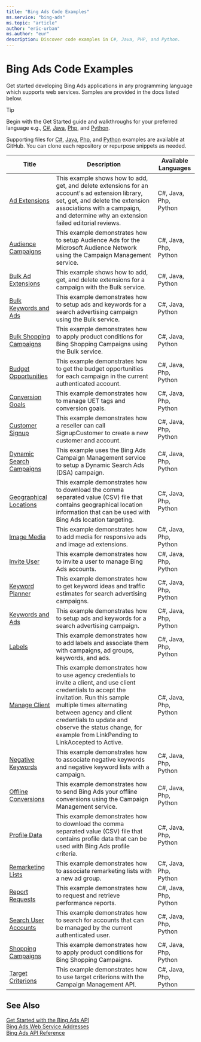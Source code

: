```yaml
---
title: "Bing Ads Code Examples"
ms.service: "bing-ads"
ms.topic: "article"
author: "eric-urban"
ms.author: "eur"
description: Discover code examples in C#, Java, PHP, and Python.
---
```

# Bing Ads Code Examples
Get started developing Bing Ads applications in any programming language which supports web services. Samples are provided in the docs listed below. 

> [!TIP]
> Begin with the Get Started guide and walkthroughs for your preferred language e.g., [C#](get-started-csharp.md), [Java](get-started-java.md), [Php](get-started-php.md), and [Python](get-started-python.md). 
>
> Supporting files for [C#](https://github.com/BingAds/BingAds-dotNet-SDK/tree/master/examples/BingAdsExamples), [Java](https://github.com/BingAds/BingAds-Java-SDK/tree/master/examples/BingAdsDesktopApp), [Php](https://github.com/BingAds/BingAds-PHP-SDK/tree/master/samples), and [Python](https://github.com/BingAds/BingAds-Python-SDK/tree/master/examples/BingAdsPythonConsoleExamples) examples are available at GitHub. You can clone each repository or repurpose snippets as needed.

|Title|Description|Available Languages|
|-----|-----|-----|
|[Ad Extensions](./code-example-ad-extensions.md)|This example shows how to add, get, and delete extensions for an account's ad extension library, set, get, and delete the extension associations with a campaign, and determine why an extension failed editorial reviews.|C#, Java, Php, Python|
|[Audience Campaigns](./code-example-audience-campaigns.md)|This example demonstrates how to setup Audience Ads for the Microsoft Audience Network using the Campaign Management service.|C#, Java, Php, Python|
|[Bulk Ad Extensions](./code-example-bulk-ad-extensions.md)|This example shows how to add, get, and delete extensions for a campaign with the Bulk service.|C#, Java, Python|
|[Bulk Keywords and Ads](./code-example-bulk-keywords-ads.md)|This example demonstrates how to setup ads and keywords for a search advertising campaign using the Bulk service.|C#, Java, Python|
|[Bulk Shopping Campaigns](./code-example-bulk-shopping-campaigns.md)|This example demonstrates how to apply product conditions for Bing Shopping Campaigns using the Bulk service.|C#, Java, Python|
|[Budget Opportunities](./code-example-budget-opportunities.md)|This example demonstrates how to get the budget opportunities for each campaign in the current authenticated account.|C#, Java, Php, Python|
|[Conversion Goals](./code-example-conversion-goals.md)|This example demonstrates how to manage UET tags and conversion goals.|C#, Java, Php, Python|
|[Customer Signup](./code-example-customer-signup.md)|This example demonstrates how a reseller can call SignupCustomer to create a new customer and account.|C#, Java, Php, Python|
|[Dynamic Search Campaigns](./code-example-dynamic-search-campaigns.md)|This example uses the Bing Ads Campaign Management service to setup a Dynamic Search Ads (DSA) campaign.|C#, Java, Php, Python|
|[Geographical Locations](./code-example-geographical-locations.md)|This example demonstrates how to download the comma separated value (CSV) file that contains geographical location information that can be used with Bing Ads location targeting.|C#, Java, Php, Python|
|[Image Media](./code-example-image-media.md)|This example demonstrates how to add media for responsive ads and image ad extensions.|C#, Java, Php, Python|
|[Invite User](./code-example-invite-user.md)|This example demonstrates how to invite a user to manage Bing Ads accounts.|C#, Java, Php, Python|
|[Keyword Planner](./code-example-keyword-planner.md)|This example demonstrates how to get keyword ideas and traffic estimates for search advertising campaigns.|C#, Java, Php, Python|
|[Keywords and Ads](./code-example-keywords-ads.md)|This example demonstrates how to setup ads and keywords for a search advertising campaign.|C#, Java, Php, Python|
|[Labels](./code-example-labels.md)|This example demonstrates how to add labels and associate them with campaigns, ad groups, keywords, and ads.|C#, Java, Php, Python|
|[Manage Client](./code-example-manage-client.md)|This example demonstrates how to use agency credentials to invite a client, and use client credentials to accept the invitation. Run this sample multiple times alternating between agency and client credentials to update and observe the status change, for example from LinkPending to LinkAccepted to Active.|C#, Java, Php, Python|
|[Negative Keywords](./code-example-negative-keywords.md)|This example demonstrates how to associate negative keywords and negative keyword lists with a campaign.|C#, Java, Php, Python|
|[Offline Conversions](./code-example-offline-conversions.md)|This example demonstrates how to send Bing Ads your offline conversions using the Campaign Management service.|C#, Java, Php, Python|
|[Profile Data](./code-example-profile-data.md)|This example demonstrates how to download the comma separated value (CSV) file that contains profile data that can be used with Bing Ads profile criteria.|C#, Java, Php, Python|
|[Remarketing Lists](./code-example-remarketing-lists.md)|This example demonstrates how to associate remarketing lists with a new ad group.|C#, Java, Php, Python|
|[Report Requests](./code-example-report-requests.md)|This example demonstrates how to request and retrieve performance reports.|C#, Java, Php, Python|
|[Search User Accounts](./code-example-search-user-accounts.md)|This example demonstrates how to search for accounts that can be managed by the current authenticated user.|C#, Java, Php, Python|
|[Shopping Campaigns](./code-example-shopping-campaigns.md)|This example demonstrates how to apply product conditions for Bing Shopping Campaigns.|C#, Java, Php, Python|
|[Target Criterions](./code-example-target-criterions.md)|This example demonstrates how to use target criterions with the Campaign Management API.|C#, Java, Php, Python|

## See Also
[Get Started with the Bing Ads API](get-started.md)  
[Bing Ads Web Service Addresses](web-service-addresses.md)  
[Bing Ads API Reference](reference.md)  
